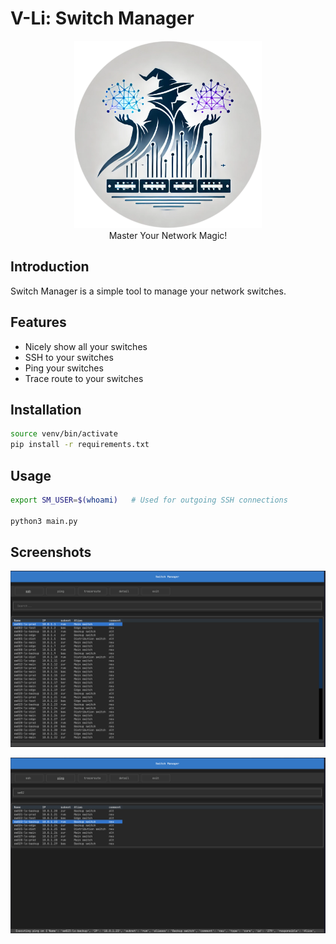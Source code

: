 # V-Li: Switch Manager

<p align="center">
    <img src="images/switch-manager-logo.png" alt="Switch Manager Image" width="300" height="300">
    <br/>
    Master Your Network Magic!
</p>

## Introduction

Switch Manager is a simple tool to manage your network switches.

## Features

- Nicely show all your switches
- SSH to your switches
- Ping your switches
- Trace route to your switches

## Installation

```bash
source venv/bin/activate
pip install -r requirements.txt 
```

## Usage
```bash
export SM_USER=$(whoami)   # Used for outgoing SSH connections

python3 main.py
```

## Screenshots

<p align="center">
    <img src="images/switch-manager-screenshot.png" alt="Switch Manager Screenshot">
</p>

<p align="center">
    <img src="images/switch-manager-screenshot-2.png" alt="Switch Manager Screenshot">
</p>

